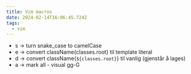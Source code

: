 ```yaml
---
title: Vim macros
date: 2024-02-14T16:06:45.724Z
tags:
  - vim
---
```

- s -> turn snake_case to camelCase
- e -> convert className{classes.root} til template literal
- d -> convert className{`${classes.root}`} til vanlig (gjenstår å lages)
- a -> mark all - visual gg-G
